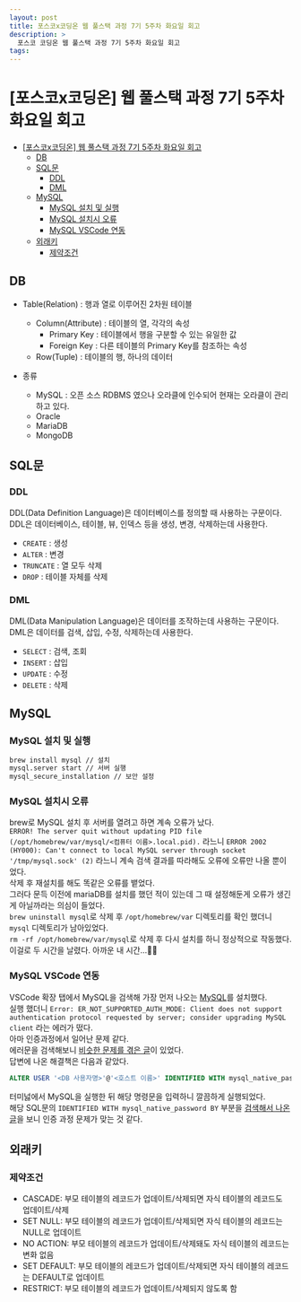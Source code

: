```yaml
---
layout: post
title: 포스코x코딩온 웹 풀스택 과정 7기 5주차 화요일 회고
description: >
  포스코 코딩온 웹 풀스택 과정 7기 5주차 화요일 회고
tags: 
---
```

# [포스코x코딩온] 웹 풀스택 과정 7기 5주차 화요일 회고

- [\[포스코x코딩온\] 웹 풀스택 과정 7기 5주차 화요일 회고](#포스코x코딩온-웹-풀스택-과정-7기-5주차-화요일-회고)
  - [DB](#db)
  - [SQL문](#sql문)
    - [DDL](#ddl)
    - [DML](#dml)
  - [MySQL](#mysql)
    - [MySQL 설치 및 실행](#mysql-설치-및-실행)
    - [MySQL 설치시 오류](#mysql-설치시-오류)
    - [MySQL VSCode 연동](#mysql-vscode-연동)
  - [외래키](#외래키)
    - [제약조건](#제약조건)

## DB

- Table(Relation) : 행과 열로 이루어진 2차원 테이블
  - Column(Attribute) : 테이블의 열, 각각의 속성
    - Primary Key : 테이블에서 행을 구분할 수 있는 유일한 값
    - Foreign Key : 다른 테이블의 Primary Key를 참조하는 속성
  - Row(Tuple) : 테이블의 행, 하나의 데이터

- 종류
  - MySQL : 오픈 소스 RDBMS 였으나 오라클에 인수되어 현재는 오라클이 관리하고 있다.  
  - Oracle
  - MariaDB
  - MongoDB

## SQL문

### DDL

DDL(Data Definition Language)은 데이터베이스를 정의할 때 사용하는 구문이다.  
DDL은 데이터베이스, 테이블, 뷰, 인덱스 등을 생성, 변경, 삭제하는데 사용한다.  
- `CREATE` : 생성
- `ALTER` : 변경
- `TRUNCATE` : 열 모두 삭제
- `DROP` : 테이블 자체를 삭제

### DML

DML(Data Manipulation Language)은 데이터를 조작하는데 사용하는 구문이다.  
DML은 데이터를 검색, 삽입, 수정, 삭제하는데 사용한다.  
- `SELECT` : 검색, 조회
- `INSERT` : 삽입
- `UPDATE` : 수정
- `DELETE` : 삭제

## MySQL

### MySQL 설치 및 실행

```bash
brew install mysql // 설치
mysql.server start // 서버 실행
mysql_secure_installation // 보안 설정
```

### MySQL 설치시 오류

brew로 MySQL 설치 후 서버를 열려고 하면 계속 오류가 났다.  
`ERROR! The server quit without updating PID file (/opt/homebrew/var/mysql/<컴퓨터 이름>.local.pid).` 라느니 `ERROR 2002 (HY000): Can't connect to local MySQL server through socket '/tmp/mysql.sock' (2)` 라느니 계속 검색 결과를 따라해도 오류에 오류만 나올 뿐이었다.  
삭제 후 재설치를 해도 똑같은 오류를 뱉었다.  
그러다 문득 이전에 mariaDB를 설치를 했던 적이 있는데 그 때 설정해둔게 오류가 생긴게 아닐까라는 의심이 들었다.  
`brew uninstall mysql`로 삭제 후 `/opt/homebrew/var` 디렉토리를 확인 했더니 `mysql` 디렉토리가 남아있었다.  
`rm -rf /opt/homebrew/var/mysql`로 삭제 후 다시 설치를 하니 정상적으로 작동했다.  
이걸로 두 시간을 날렸다. 아까운 내 시간...😵‍💫  

### MySQL VSCode 연동

VSCode 확장 탭에서 MySQL을 검색해 가장 먼저 나오는 [MySQL](https://marketplace.visualstudio.com/items?itemName=formulahendry.vscode-mysql)를 설치했다.  
실행 했더니 `Error: ER_NOT_SUPPORTED_AUTH_MODE: Client does not support authentication protocol requested by server; consider upgrading MySQL client` 라는 에러가 떴다.  
아마 인증과정에서 일어난 문제 같다.  
에러문을 검색해보니 [비슷한 문제를 겪은 글](https://stackoverflow.com/questions/52815608/er-not-supported-auth-mode-client-does-not-support-authentication-protocol-requ)이 있었다.  
답변에 나온 해결책은 다음과 같았다.  
```sql
ALTER USER '<DB 사용자명>'@'<호스트 이름>' IDENTIFIED WITH mysql_native_password BY '<DB 사용자 비밀번호>';
```
터미넗에서 MySQL을 실행한 뒤 해당 명령문을 입력하니 깔끔하게 실행되었다.  
해당 SQL문의 `IDENTIFIED WITH mysql_native_password BY` 부분을 [검색해서 나온 글](https://to-dy.tistory.com/58)을 보니 인증 과정 문제가 맞는 것 같다.  

## 외래키

### 제약조건

- CASCADE: 부모 테이블의 레코드가 업데이트/삭제되면 자식 테이블의 레코드도 업데이트/삭제
- SET NULL: 부모 테이블의 레코드가 업데이트/삭제되면 자식 테이블의 레코드는 NULL로 업데이트
- NO ACTION: 부모 테이블의 레코드가 업데이트/삭제돼도 자식 테이블의 레코드는 변화 없음
- SET DEFAULT: 부모 테이블의 레코드가 업데이트/삭제되면 자식 테이블의 레코드는 DEFAULT로 업데이트
- RESTRICT: 부모 테이블의 레코드가 업데이트/삭제되지 않도록 함